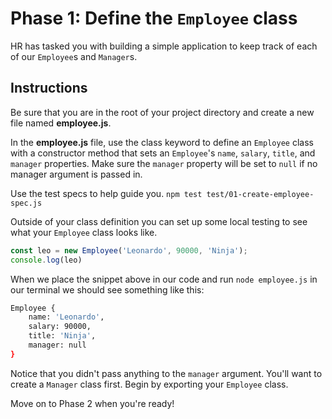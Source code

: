 # Phase 1: Define the `Employee` class 

HR has tasked you with building a simple application to keep track of
each of our `Employee`s and `Manager`s.

## Instructions

Be sure that you are in the root of your project directory
and create a new file named __employee.js__. 

In the __employee.js__ file, use the class keyword to define an
`Employee` class with a constructor method that sets an
`Employee`'s `name`, `salary`, `title`, and `manager` properties.
Make sure the `manager` property will be set to `null` if no manager
argument is passed in.

Use the test specs to help guide you.
`npm test test/01-create-employee-spec.js`

Outside of your class definition you can set up some local
testing to see what your `Employee` class looks like. 

```js
const leo = new Employee('Leonardo', 90000, 'Ninja');
console.log(leo)
```


When we place the snippet above in our code and run
`node employee.js` in our terminal we should see
something like this:

```bash
Employee {
    name: 'Leonardo',
    salary: 90000,
    title: 'Ninja',
    manager: null 
}
```

Notice that you didn't pass anything to the `manager` argument. You'll want to create a `Manager` class first. Begin by exporting your `Employee` class.

Move on to Phase 2 when you're ready!


